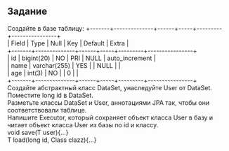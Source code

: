 ﻿Задание
----
Создайте в базе таблицу:
+-------+--------------+------+-----+---------+----------------+  
| Field | Type         | Null | Key | Default | Extra          |  
+-------+--------------+------+-----+---------+----------------+  
| id    | bigint(20)   | NO   | PRI | NULL    | auto_increment |  
| name  | varchar(255) | YES  |     | NULL    |                |  
| age   | int(3)       | NO   |     | 0       |                |  
+-------+--------------+------+-----+---------+----------------+  
Создайте абстрактный класс DataSet, унаследуйте User от DataSet. Поместите long id в DataSet.  
Разметьте классы DataSet и User, аннотациями JPA так, чтобы они соответствовали таблице.  
Напишите Executor, который сохраняет объект класса User в базу и читает объект класса User из базы по id и классу.  
<T extends DataSet> void save(T user){…}  
<T extends DataSet> T load(long id, Class<T> clazz){...}  
